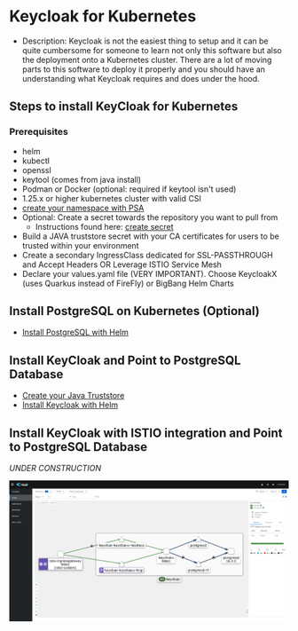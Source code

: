 # Keycloak for Kubernetes

- Description:
Keycloak is not the easiest thing to setup and it can be quite cumbersome for someone to learn not only this software but also the deployment onto a Kubernetes cluster. There are a lot of moving parts to this software to deploy it properly and you should have an understanding what Keycloak requires and does under the hood.

## Steps to install KeyCloak for Kubernetes

### Prerequisites
- helm
- kubectl
- openssl
- keytool (comes from java install)
- Podman or Docker (optional: required if keytool isn't used)
- 1.25.x or higher kubernetes cluster with valid CSI
- [create your namespace with PSA](/docs/create-namespace.md)
- Optional: Create a secret towards the repository you want to pull from
  - Instructions found here: [create secret](/docs/create-secret.md)
- Build a JAVA truststore secret with your CA certificates for users to be trusted within your environment
- Create a secondary IngressClass dedicated for SSL-PASSTHROUGH and Accept Headers OR Leverage ISTIO Service Mesh
- Declare your values.yaml file (VERY IMPORTANT). Choose KeycloakX (uses Quarkus instead of FireFly) or BigBang Helm Charts

## Install PostgreSQL on Kubernetes (Optional)
- [Install PostgreSQL with Helm](/docs/postgresql-install.md)

## Install KeyCloak and Point to PostgreSQL Database
- [Create your Java Truststore](/docs/get-dod-trust.md)
- [Install Keycloak with Helm](/docs/keycloak-install.md)

## Install KeyCloak with ISTIO integration and Point to PostgreSQL Database
*UNDER CONSTRUCTION*

![Keycloak with ISTIO](/images/Kiali-Keycloakx.png)
